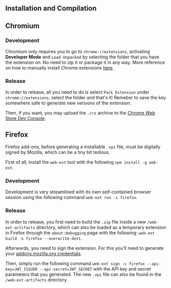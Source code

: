 
## Installation and Compilation

## Chromium

### Development

Chromium only requires you to go to `chrome://extensions`, activating **Developer Mode** and `Load Unpacked` by selecting the folder that you have the extension on. No need to zip it or package it in any way. More reference on how to manually install Chrome extensions [here](https://developer.chrome.com/docs/extensions/mv3/getstarted/#manifest).

### Release

In order to release, all you need to do is select `Pack Extension` under `chrome://extensions`, select the folder and that's it! Remeber to save the key somewhere safe to generate new versions of the extension.

Then, if you want, you may upload the `.crx` archive to the [Chrome Web Store Dev Console](https://chrome.google.com/webstore/devconsole/).

## Firefox

Firefox add-ons, before generating a installable `.xpi` file, must be digitally signed by Mozilla, which can be a tiny bit tedious. 

First of all, install the `web-ext` tool with the following `npm install -g web-ext`.

### Development

Development is very streamlined with its own self-contained browser session using the following command `web-ext run -s firefox`.

### Release

In order to release, you first need to build the `.zip` file inside a new `/web-ext-artifacts` directory, which can also be loaded as a temporary extension in Firefox through the `about:debugging` page with the following: `web-ext build -s firefox --overwrite-dest`.

Afterwards, you need to sign the extension. For this you'll need to generate your [addons.mozilla.org credentials](https://addons.mozilla.org/en-GB/developers/addon/api/key/).

Then, simply run the following command `web-ext sign -s firefox --api-key=JWT_ISSUER --api-secret=JWT_SECRET` with the API key and secret parameters that you generated. The new `.xpi` file can also be found in the `/web-ext-artifacts` directory.